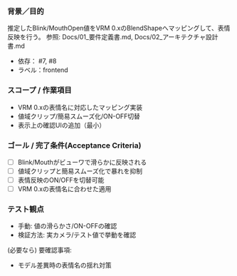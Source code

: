 ### 背景／目的
推定したBlink/MouthOpen値をVRM 0.xのBlendShapeへマッピングして、表情反映を行う。
参照: Docs/01_要件定義書.md, Docs/02_アーキテクチャ設計書.md

- 依存： #7, #8
- ラベル：frontend

### スコープ / 作業項目
- VRM 0.xの表情名に対応したマッピング実装
- 値域クリップ/簡易スムーズ化/ON-OFF切替
- 表示上の確認UIの追加（最小）

### ゴール / 完了条件(Acceptance Criteria)
- [ ] Blink/Mouthがビューワで滑らかに反映される
- [ ] 値域クリップと簡易スムーズ化で暴れを抑制
- [ ] 表情反映のON/OFFを切替可能
- [ ] VRM 0.xの表情名に合わせた適用

### テスト観点
- 手動: 値の滑らかさ/ON-OFFの確認
- 検証方法: 実カメラ/テスト値で挙動を確認

(必要なら) 要確認事項:
- モデル差異時の表情名の揺れ対策

